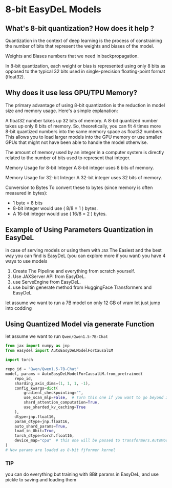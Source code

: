 # 8-bit EasyDeL Models

## What's 8-bit quantization? How does it help ?

Quantization in the context of deep learning is the process of constraining the number of bits that represent the
weights and biases of the model.

Weights and Biases numbers that we need in backpropagation.

In 8-bit quantization, each weight or bias is represented using only 8 bits as opposed to the typical 32 bits used in
single-precision floating-point format (float32).

## Why does it use less GPU/TPU Memory?

The primary advantage of using 8-bit quantization is the reduction in model size and memory usage. Here's a simple
explanation:

A float32 number takes up 32 bits of memory.
A 8-bit quantized number takes up only 8 bits of memory.
So, theoretically, you can fit 4 times more 8-bit quantized numbers into the same memory space as float32 numbers. This
allows you to load larger models into the GPU memory or use smaller GPUs that might not have been able to handle the
model otherwise.

The amount of memory used by an integer in a computer system is directly related to the number of bits used to represent
that integer.

Memory Usage for 8-bit Integer
A 8-bit integer uses 8 bits of memory.

Memory Usage for 32-bit Integer
A 32-bit integer uses 32 bits of memory.

Conversion to Bytes
To convert these to bytes (since memory is often measured in bytes):

- 1 byte = 8 bits
- 8-bit integer would use ( 8/8 = 1 ) bytes.
- A 16-bit integer would use ( 16/8 = 2 ) bytes.

## Example of Using Parameters Quantization in EasyDeL

in case of serving models or using them with `JAX` The Easiest and the best way you can find
is EasyDeL (you can explore more if you want) you have 4 ways to use models

1. Create The Pipeline and everything from scratch yourself.
2. Use JAXServer API from EasyDeL.
3. use ServeEngine from EasyDeL.
4. use builtin generate method from HuggingFace Transformers and EasyDeL

let assume we want to run a 7B model on only 12 GB of vram let just jump into codding

## Using Quantized Model via generate Function

let assume we want to run `Qwen/Qwen1.5-7B-Chat`

```python
from jax import numpy as jnp
from easydel import AutoEasyDeLModelForCausalLM

import torch

repo_id = "Qwen/Qwen1.5-7B-Chat"
model, params = AutoEasyDeLModelForCausalLM.from_pretrained(
    repo_id,
    sharding_axis_dims=(1, 1, 1, -1),
    config_kwargs=dict(
        gradient_checkpointing="",
        use_scan_mlp=False,  # Turn this one if you want to go beyond 32K sequence length.
        shard_attention_computation=True,
        use_sharded_kv_caching=True
    ),
    dtype=jnp.float16,
    param_dtype=jnp.float16,
    auto_shard_params=True,
    load_in_8bit=True,
    torch_dtype=torch.float16,
    device_map="cpu"  # this one will be passed to transformers.AutoModelForCausalLM
)
# Now params are loaded as 8-bit fjformer kernel

```

### TIP

you can do everything but training with 8Bit params in EasyDeL, and use pickle to saving and loading them